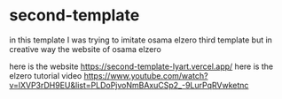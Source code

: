 # second-template
in this template I was trying to imitate osama elzero third template but in creative way the website of osama elzero 

here is the website https://second-template-lyart.vercel.app/
here is the elzero tutorial video
https://www.youtube.com/watch?v=lXVP3rDH9EU&list=PLDoPjvoNmBAxuCSp2_-9LurPqRVwketnc
